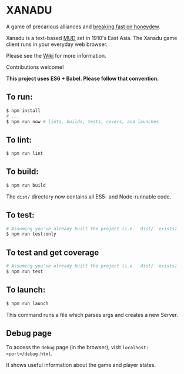 # XANADU

A game of precarious alliances and [breaking fast on
honeydew](https://en.wikipedia.org/wiki/Xanadu_(Rush_song)).

Xanadu is a text-based [MUD](https://en.wikipedia.org/wiki/MUD) set in 1910's East Asia.
The Xanadu game client runs in your everyday web browser.

Please see the [Wiki](https://github.com/LOZORD/xanadu/wiki) for more information.

Contributions welcome!

__This project uses ES6 + Babel. Please follow that convention.__

## To run:
```bash
$ npm install
# ...
$ npm run now # lints, builds, tests, covers, and launches
```

## To lint:
```bash
$ npm run lint
```

## To build:
```bash
$ npm run build
```

The `dist/` directory now contains all ES5- and Node-runnable code.

## To test:

```bash
# Assuming you've already built the project (i.e. `dist/` exists)
$ npm run test:only
```

## To test and get coverage

```bash
# Assuming you've already built the project (i.e. `dist/` exists)
$ npm run test
```

## To launch:
```bash
$ npm run launch
```

This command runs a file which parses args and creates a new Server.

## Debug page

To access the `debug` page (in the browser), visit
`localhost:<port>/debug.html`.

It shows useful information about the game and player states.
